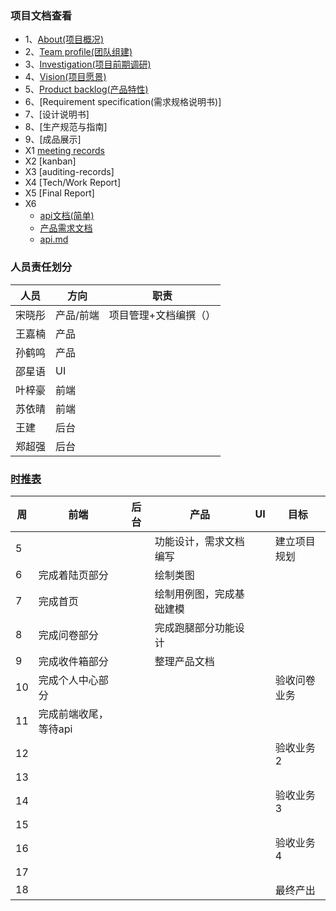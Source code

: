 ### 项目文档查看

- 1、[About(项目概况)](https://system-design2019.github.io/files/About)
- 2、[Team profile(团队组建)](https://system-design2019.github.io/files/Team_profile)
- 3、[Investigation(项目前期调研)](https://system-design2019.github.io/files/Investigation)
- 4、[Vision(项目愿景)](https://system-design2019.github.io/files/Vison)
- 5、[Product backlog(产品特性)](https://system-design2019.github.io/files/Product_Backlog)
- 6、[Requirement specification(需求规格说明书)]
- 7、[设计说明书]
- 8、[生产规范与指南]
- 9、[成品展示]
- X1 [meeting records](https://system-design2019.github.io/files/Meeting_record)
- X2 [kanban]
- X3 [auditing-records]
- X4 [Tech/Work Report]
- X5 [Final Report]
- X6 
  - [api文档(简单)](https://shimo.im/docs/Lj9KH2HFtzgFCuJF/ )
  - [产品需求文档](https://shimo.im/docs/1Eaaby4ENIMhwtyK/)
  - [api.md](https://github.com/system-design2019/system-design/blob/master/backend/API.md)

### 人员责任划分

| 人员   | 方向      | 职责                  |
| ------ | --------- | --------------------- |
| 宋晓彤 | 产品/前端 | 项目管理+文档编撰（） |
| 王嘉楠 | 产品      |                       |
| 孙鹤鸣 | 产品      |                       |
| 邵星语 | UI        |                       |
| 叶梓豪 | 前端      |                       |
| 苏依晴 | 前端      |                       |
| 王建   | 后台      |                       |
| 郑超强 | 后台      |                       |

### [时推表](https://shimo.im/docs/mriG1uve9ngy0rRp/)

| 周   | 前端 | 后台 | 产品 | UI   | 目标         |
| ---- | ---- | ---- | ---- | ---- | ------------ |
| 5    |      |      | 功能设计，需求文档编写 |      | 建立项目规划 |
| 6    | 完成着陆页部分 |      | 绘制类图 |      |              |
| 7    | 完成首页 |      | 绘制用例图，完成基础建模 |      |              |
| 8    | 完成问卷部分 |      | 完成跑腿部分功能设计 |      |              |
| 9    | 完成收件箱部分 |      | 整理产品文档 |      |              |
| 10   | 完成个人中心部分 |      |  |      | 验收问卷业务 |
| 11   | 完成前端收尾，等待api |      |  |      |              |
| 12   |      |      |      |      | 验收业务2    |
| 13   |      |      |      |      |              |
| 14   |      |      |      |      | 验收业务3    |
| 15   |      |      |      |      |              |
| 16   |      |      |      |      | 验收业务4    |
| 17   |      |      |      |      |              |
| 18   |      |      |      |      | 最终产出     |

